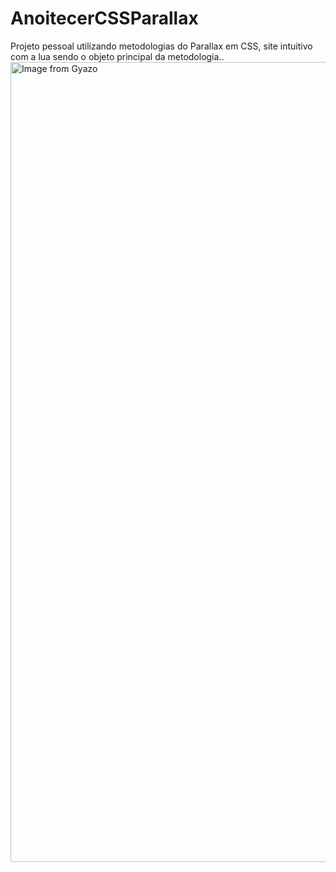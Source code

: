 # AnoitecerCSSParallax
Projeto pessoal utilizando metodologias do Parallax em CSS, site intuitivo com a lua sendo o objeto principal da metodologia..
<a href="https://gyazo.com/e8f246604e9c8d47642658155d8ad6d2"><img src="https://i.gyazo.com/e8f246604e9c8d47642658155d8ad6d2.gif" alt="Image from Gyazo" width="1280"/></a>
